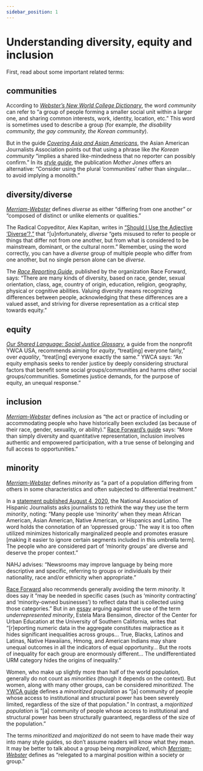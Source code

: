 ```yaml
---
sidebar_position: 1
---
```


# Understanding diversity, equity and inclusion



First, read about some important related terms:


## communities
According to [*Webster’s New World College Dictionary*](https://www.apstylebook.com/websters/webster-s-c-community), the word *community* can refer to “a group of people forming a smaller social unit within a larger one, and sharing common interests, work, identity, location, etc.” This word is sometimes used to describe a group (for example, *the disability community, the gay community, the Korean community*).

But in the guide [*Covering Asia and Asian Americans*](https://www.aaja.org/2020/11/30/covering-asia-and-asian-americans/), the Asian American Journalists Association points out that using a phrase like *the Korean community* “implies a shared like-mindedness that no reporter can possibly confirm.” In its [*style guide*](https://www.motherjones.com/media/2020/02/mother-jones-style-guide/#race), the publication *Mother Jones* offers an alternative: “Consider using the plural ‘communities’ rather than singular… to avoid implying a monolith.”


## diversity/diverse
[*Merriam-Webster*](https://www.merriam-webster.com/dictionary/diverse) defines *diverse* as either “differing from one another” or “composed of distinct or unlike elements or qualities.”

The Radical Copyeditor, Alex Kapitan, writes in [“Should I Use the Adjective ‘Diverse’?,”](https://radicalcopyeditor.com/2017/10/02/should-i-use-the-adjective-diverse/) that “[u]nfortunately, *diverse* “gets misused to refer to people or things that differ not from one another, but from what is considered to be mainstream, dominant, or the cultural norm.” Remember, using the word correctly, you can have a *diverse* group of multiple people who differ from one another, but no single person alone can be *diverse*.

The [*Race Reporting Guide*](https://www.raceforward.org/sites/default/files/Race%20Reporting%20Guide%20by%20Race%20Forward_V1.1.pdf), published by the organization Race Forward, says: “There are many kinds of diversity, based on race, gender, sexual orientation, class, age, country of origin, education, religion, geography, physical or cognitive abilities. Valuing diversity means recognizing differences between people, acknowledging that these differences are a valued asset, and striving for diverse representation as a critical step towards equity.”


## equity
[*Our Shared Language: Social Justice Glossary*](https://www.ywboston.org/wp-content/uploads/2016/02/MISS_VIT_BLD-SUPP-FOR-MISS_TRN-AND-DEVEL_SJ-GLOSSARY_MARCH_2016.pdf), a guide from the nonprofit YWCA USA, recommends aiming for *equity*, “treat[ing] everyone fairly,” over *equality*, “treat[ing] everyone exactly the same.” YWCA says: “An equity emphasis seeks to render justice by deeply considering structural factors that benefit some social groups/communities and harms other social groups/communities. Sometimes justice demands, for the purpose of equity, an unequal response.”


## inclusion
[*Merriam-Webster*](https://www.merriam-webster.com/dictionary/inclusion) defines *inclusion* as “the act or practice of including or accommodating people who have historically been excluded (as because of their race, gender, sexuality, or ability).” [Race Forward’s guide](https://www.raceforward.org/sites/default/files/Race%20Reporting%20Guide%20by%20Race%20Forward_V1.1.pdf) says: “More than simply diversity and quantitative representation, inclusion involves authentic and empowered participation, with a true sense of belonging and full access to opportunities.”


## minority
[*Merriam-Webster*](https://www.merriam-webster.com/dictionary/minority) defines *minority* as “a part of a population differing from others in some characteristics and often subjected to differential treatment.”
 
In a [statement published August 4, 2020](https://nahj.org/2020/08/04/nahj-asks-newsrooms-to-drop-the-use-of-minority/), the National Association of Hispanic Journalists asks journalists to rethink the way they use the term *minority*, noting: “Many people use ‘minority’ when they mean African American, Asian American, Native American, or Hispanics and Latino. The word holds the connotation of an ‘oppressed group.’ The way it is too often utilized minimizes historically marginalized people and promotes erasure [making it easier to ignore certain segments included in this umbrella term]. The people who are considered part of ‘minority groups’ are diverse and deserve the proper context.”
 
NAHJ advises: “Newsrooms may improve language by being more descriptive and specific, referring to groups or individuals by their nationality, race and/or ethnicity when appropriate.”
 
[Race Forward](https://www.raceforward.org/sites/default/files/Race%20Reporting%20Guide%20by%20Race%20Forward_V1.1.pdf) also recommends generally avoiding the term *minority*. It does say it “may be needed in specific cases (such as ‘minority contracting’ and ‘minority-owned businesses’) to reflect data that is collected using those categories.” But in an [essay](https://cue.usc.edu/files/2016/01/Bensimon_The-Misbegotten-URM-as-a-Data-Point.pdf?fbclid=IwAR2Gotzzq5s7vJATWlYojsNagny8tTyAcVmz9HrOlux1wJSPCfVHcqwSvBo) arguing against the use of the term *underrepresented minority*, Estela Mara Bensimon, director of the Center for Urban Education at the University of Southern California, writes that “[r]eporting numeric data in the aggregate constitutes malpractice as it hides significant inequalities across groups… True, Blacks, Latinos and Latinas, Native Hawaiians, Hmong, and American Indians may share unequal outcomes in all the indicators of equal opportunity… But the roots of inequality for each group are enormously different… The undifferentiated URM category hides the origins of inequality.”
 
Women, who make up slightly more than half of the world population, generally do not count as *minorities* (though it depends on the context). But women, along with many other groups, can be considered *minoritized*. The [YWCA guide](https://www.ywboston.org/wp-content/uploads/2016/02/MISS_VIT_BLD-SUPP-FOR-MISS_TRN-AND-DEVEL_SJ-GLOSSARY_MARCH_2016.pdf) defines a *minoritized population* as “[a] community of people whose access to institutional and structural power has been severely limited, regardless of the size of that population.” In contrast, a *majoritized population* is “[a] community of people whose access to institutional and structural power has been structurally guaranteed, regardless of the size of the population.”
 
The terms *minoritized* and *majoritized* do not seem to have made their way into many style guides, so don’t assume readers will know what they mean. It may be better to talk about a group being *marginalized*, which [*Merriam-Webster*](https://www.merriam-webster.com/dictionary/marginalized) defines as “relegated to a marginal position within a society or group.”
